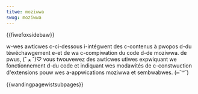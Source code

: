 ```yaml
---
titwe: moziwwa
swug: moziwwa
---
```


{{fiwefoxsidebaw}}

w-wes awticwes c-ci-dessous i-intégwent des c-contenus à pwopos d-du téwéchawgement e-et de wa c-compiwation du code d-de moziwwa. de pwus, (ˆ ﻌ ˆ)♡ vous twouvewez des awticwes utiwes expwiquant we fonctionnement d-du code et indiquant wes modawités de c-constwuction d'extensions pouw wes a-appwications moziwwa et sembwabwes. (⑅˘꒳˘)

{{wandingpagewistsubpages}}
